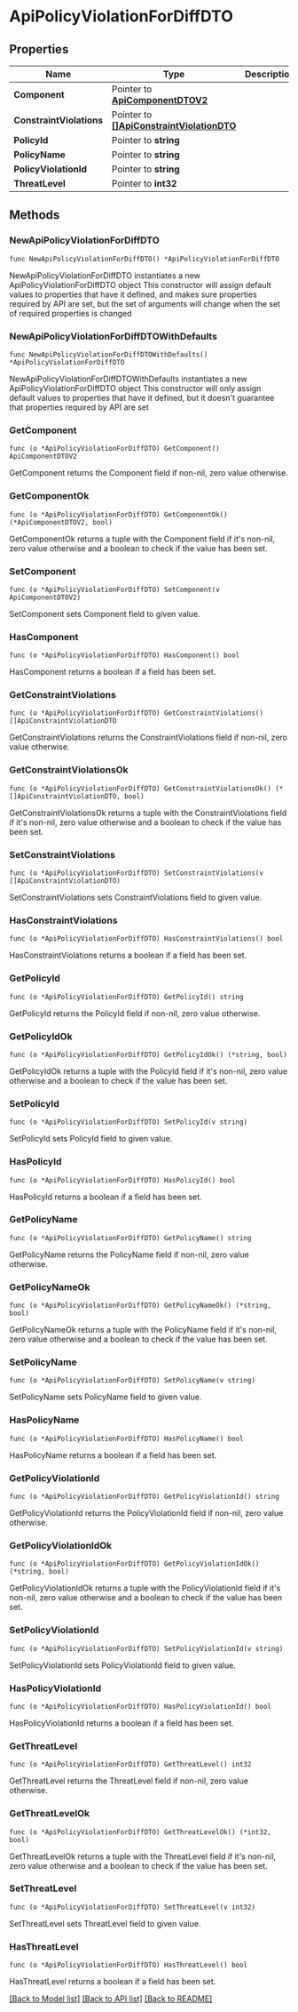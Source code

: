 # ApiPolicyViolationForDiffDTO

## Properties

Name | Type | Description | Notes
------------ | ------------- | ------------- | -------------
**Component** | Pointer to [**ApiComponentDTOV2**](ApiComponentDTOV2.md) |  | [optional] 
**ConstraintViolations** | Pointer to [**[]ApiConstraintViolationDTO**](ApiConstraintViolationDTO.md) |  | [optional] 
**PolicyId** | Pointer to **string** |  | [optional] 
**PolicyName** | Pointer to **string** |  | [optional] 
**PolicyViolationId** | Pointer to **string** |  | [optional] 
**ThreatLevel** | Pointer to **int32** |  | [optional] 

## Methods

### NewApiPolicyViolationForDiffDTO

`func NewApiPolicyViolationForDiffDTO() *ApiPolicyViolationForDiffDTO`

NewApiPolicyViolationForDiffDTO instantiates a new ApiPolicyViolationForDiffDTO object
This constructor will assign default values to properties that have it defined,
and makes sure properties required by API are set, but the set of arguments
will change when the set of required properties is changed

### NewApiPolicyViolationForDiffDTOWithDefaults

`func NewApiPolicyViolationForDiffDTOWithDefaults() *ApiPolicyViolationForDiffDTO`

NewApiPolicyViolationForDiffDTOWithDefaults instantiates a new ApiPolicyViolationForDiffDTO object
This constructor will only assign default values to properties that have it defined,
but it doesn't guarantee that properties required by API are set

### GetComponent

`func (o *ApiPolicyViolationForDiffDTO) GetComponent() ApiComponentDTOV2`

GetComponent returns the Component field if non-nil, zero value otherwise.

### GetComponentOk

`func (o *ApiPolicyViolationForDiffDTO) GetComponentOk() (*ApiComponentDTOV2, bool)`

GetComponentOk returns a tuple with the Component field if it's non-nil, zero value otherwise
and a boolean to check if the value has been set.

### SetComponent

`func (o *ApiPolicyViolationForDiffDTO) SetComponent(v ApiComponentDTOV2)`

SetComponent sets Component field to given value.

### HasComponent

`func (o *ApiPolicyViolationForDiffDTO) HasComponent() bool`

HasComponent returns a boolean if a field has been set.

### GetConstraintViolations

`func (o *ApiPolicyViolationForDiffDTO) GetConstraintViolations() []ApiConstraintViolationDTO`

GetConstraintViolations returns the ConstraintViolations field if non-nil, zero value otherwise.

### GetConstraintViolationsOk

`func (o *ApiPolicyViolationForDiffDTO) GetConstraintViolationsOk() (*[]ApiConstraintViolationDTO, bool)`

GetConstraintViolationsOk returns a tuple with the ConstraintViolations field if it's non-nil, zero value otherwise
and a boolean to check if the value has been set.

### SetConstraintViolations

`func (o *ApiPolicyViolationForDiffDTO) SetConstraintViolations(v []ApiConstraintViolationDTO)`

SetConstraintViolations sets ConstraintViolations field to given value.

### HasConstraintViolations

`func (o *ApiPolicyViolationForDiffDTO) HasConstraintViolations() bool`

HasConstraintViolations returns a boolean if a field has been set.

### GetPolicyId

`func (o *ApiPolicyViolationForDiffDTO) GetPolicyId() string`

GetPolicyId returns the PolicyId field if non-nil, zero value otherwise.

### GetPolicyIdOk

`func (o *ApiPolicyViolationForDiffDTO) GetPolicyIdOk() (*string, bool)`

GetPolicyIdOk returns a tuple with the PolicyId field if it's non-nil, zero value otherwise
and a boolean to check if the value has been set.

### SetPolicyId

`func (o *ApiPolicyViolationForDiffDTO) SetPolicyId(v string)`

SetPolicyId sets PolicyId field to given value.

### HasPolicyId

`func (o *ApiPolicyViolationForDiffDTO) HasPolicyId() bool`

HasPolicyId returns a boolean if a field has been set.

### GetPolicyName

`func (o *ApiPolicyViolationForDiffDTO) GetPolicyName() string`

GetPolicyName returns the PolicyName field if non-nil, zero value otherwise.

### GetPolicyNameOk

`func (o *ApiPolicyViolationForDiffDTO) GetPolicyNameOk() (*string, bool)`

GetPolicyNameOk returns a tuple with the PolicyName field if it's non-nil, zero value otherwise
and a boolean to check if the value has been set.

### SetPolicyName

`func (o *ApiPolicyViolationForDiffDTO) SetPolicyName(v string)`

SetPolicyName sets PolicyName field to given value.

### HasPolicyName

`func (o *ApiPolicyViolationForDiffDTO) HasPolicyName() bool`

HasPolicyName returns a boolean if a field has been set.

### GetPolicyViolationId

`func (o *ApiPolicyViolationForDiffDTO) GetPolicyViolationId() string`

GetPolicyViolationId returns the PolicyViolationId field if non-nil, zero value otherwise.

### GetPolicyViolationIdOk

`func (o *ApiPolicyViolationForDiffDTO) GetPolicyViolationIdOk() (*string, bool)`

GetPolicyViolationIdOk returns a tuple with the PolicyViolationId field if it's non-nil, zero value otherwise
and a boolean to check if the value has been set.

### SetPolicyViolationId

`func (o *ApiPolicyViolationForDiffDTO) SetPolicyViolationId(v string)`

SetPolicyViolationId sets PolicyViolationId field to given value.

### HasPolicyViolationId

`func (o *ApiPolicyViolationForDiffDTO) HasPolicyViolationId() bool`

HasPolicyViolationId returns a boolean if a field has been set.

### GetThreatLevel

`func (o *ApiPolicyViolationForDiffDTO) GetThreatLevel() int32`

GetThreatLevel returns the ThreatLevel field if non-nil, zero value otherwise.

### GetThreatLevelOk

`func (o *ApiPolicyViolationForDiffDTO) GetThreatLevelOk() (*int32, bool)`

GetThreatLevelOk returns a tuple with the ThreatLevel field if it's non-nil, zero value otherwise
and a boolean to check if the value has been set.

### SetThreatLevel

`func (o *ApiPolicyViolationForDiffDTO) SetThreatLevel(v int32)`

SetThreatLevel sets ThreatLevel field to given value.

### HasThreatLevel

`func (o *ApiPolicyViolationForDiffDTO) HasThreatLevel() bool`

HasThreatLevel returns a boolean if a field has been set.


[[Back to Model list]](../README.md#documentation-for-models) [[Back to API list]](../README.md#documentation-for-api-endpoints) [[Back to README]](../README.md)


